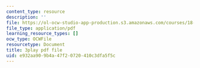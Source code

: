 ```yaml
---
content_type: resource
description: ''
file: https://ol-ocw-studio-app-production.s3.amazonaws.com/courses/18-s997-introduction-to-matlab-programming-fall-2011/e932aa909b4a47f20720410c3dfa5f5c_WpAXzSJJqW4.pdf
file_type: application/pdf
learning_resource_types: []
ocw_type: OCWFile
resourcetype: Document
title: 3play pdf file
uid: e932aa90-9b4a-47f2-0720-410c3dfa5f5c
---
```

